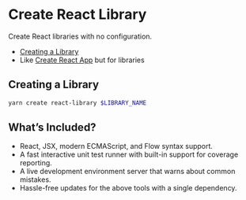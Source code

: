 # Create React Library

Create React libraries with no configuration.

 * [Creating a Library](#creaing-a-library)
 * Like [Create React App](https://github.com/facebook/create-react-app) but for libraries

## Creating a Library

```bash
yarn create react-library $LIBRARY_NAME
```

## What’s Included?
  - React, JSX, modern ECMAScript, and Flow syntax support.
  - A fast interactive unit test runner with built-in support for coverage reporting.
  - A live development environment server that warns about common mistakes.
  - Hassle-free updates for the above tools with a single dependency.
